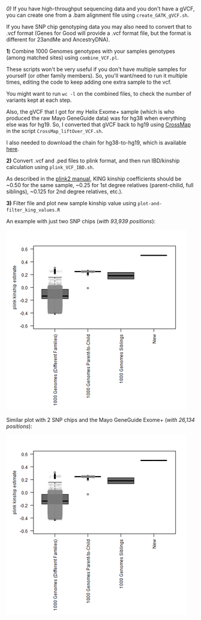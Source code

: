 *0)* If you have high-throughput sequencing data and you don't have a gVCF, you can create one from a .bam alignment file using `create_GATK_gVCF.sh`.

If you have SNP chip genotyping data you may also need to convert that to .vcf format (Genes for Good will provide a .vcf format file, but the format is different for 23andMe and AncestryDNA).

**1**) Combine 1000 Genomes genotypes with your samples genotypes (among matched sites) using `combine_VCF.pl`.

These scripts won't be very useful if you don't have multiple samples for yourself (or other family members).  So, you'll want/need to run it multiple times, editing the code to keep adding one extra sample to the vcf.

You might want to run `wc -l` on the combined files, to check the number of variants kept at each step.

Also, the gVCF that I got for my Helix Exome+ sample (which is who produced the raw Mayo GeneGuide data) was for hg38 when everything else was for hg19.  So, I converted that gVCF back to hg19 using [CrossMap](http://crossmap.sourceforge.net/#convert-vcf-format-files) in the script `CrossMap_liftOver_VCF.sh`.

I also needed to download the chain for hg38-to-hg19, which is available [here](http://hgdownload.cse.ucsc.edu/goldenpath/hg38/liftOver/).

**2)** Convert .vcf and .ped files to plink format, and then run IBD/kinship calculation using `plink_VCF_IBD.sh`.

As described in the [plink2 manual](https://www.cog-genomics.org/plink/2.0/distance#make_king), KING kinship coefficients should be ~0.50 for the same sample, ~0.25 for 1st degree relatives (parent-chilid, full siblings), ~0.125 for 2nd degree relatives, etc.).

**3)** Filter file and plot new sample kinship value using `plot-and-filter_king_values.R`

An example with just two SNP chips (*with 93,939 positions*):

![2 SNP Chip kinship estimates](plink_kinship_2-SNP-chip.png "2 SNP Chip kinship estimates")

Similar plot with 2 SNP chips and the Mayo GeneGuide Exome+ (*with 26,134 positions*):

![2 SNP Chip + Exome+](plink_kinship_2-SNP-chip_plus_Mayo-GeneGuide.png "2 SNP Chip + Exome+")

